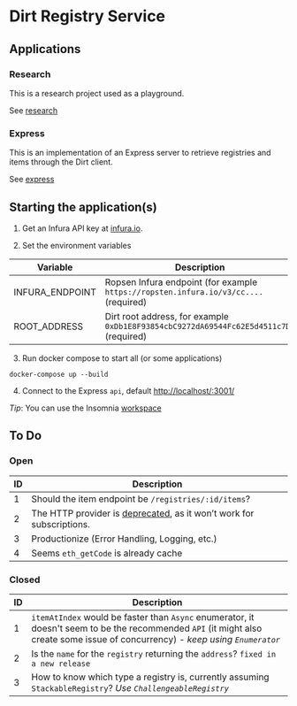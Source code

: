# Dirt Registry Service

## Applications

### Research

This is a research project used as a playground.

See [research](./research)

### Express

This is an implementation of an Express server to retrieve registries and items through the Dirt client.

See [express](./express)

## Starting the application(s)

1. Get an Infura API key at [infura.io](infura.io).

2. Set the environment variables

Variable | Description
---- | ----
INFURA_ENDPOINT | Ropsen Infura endpoint (for example `https://ropsten.infura.io/v3/cc....` (required)
ROOT_ADDRESS | Dirt root address, for example `0xDb1E8F93854cbC9272dA69544Fc62E5d4511c7D1` (required)

3. Run docker compose to start all (or some applications)

`docker-compose up --build`

4. Connect to the Express `api`, default [http://localhost/:3001/](http://localhost/:3001/)

*Tip*: You can use the Insomnia [workspace](./tools/insomnia)

## To Do

### Open

ID | Description
---- | ----
1 | Should the item endpoint be `/registries/:id/items`?
2 | The HTTP provider is [deprecated](https://web3js.readthedocs.io/en/1.0/web3.html#value), as it won’t work for subscriptions.
3 | Productionize (Error Handling, Logging, etc.)
4 | Seems `eth_getCode` is already cache

### Closed

ID | Description
---- | ----
1 | `itemAtIndex` would be faster than `Async` enumerator, it doesn't seem to be the recommended `API` (it might also create some issue of concurrency) - *keep using `Enumerator`*
2 | Is the `name` for the `registry` returning the `address`? `fixed in a new release`
3 | How to know which type a registry is, currently assuming `StackableRegistry`? *Use `ChallengeableRegistry`*

